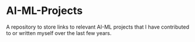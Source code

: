 # AI-ML-Projects
A repository to store links to relevant AI-ML projects that I have contributed to or written myself over the last few years.
